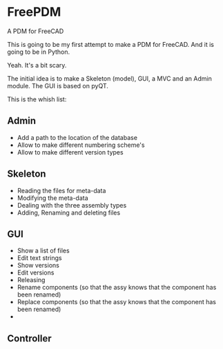 # FreePDM
A PDM for FreeCAD

This is going to be my first attempt to make a PDM for FreeCAD. And it is going to be in Python.

Yeah. It's a bit scary.

The initial idea is to make a Skeleton (model), GUI, a MVC and an Admin module. The GUI is based on pyQT.

This is the whish list:

## Admin
* Add a path to the location of the database
* Allow to make different numbering scheme's
* Allow to make different version types

## Skeleton
* Reading the files for meta-data
* Modifying the meta-data
* Dealing with the three assembly types
* Adding, Renaming and deleting files

## GUI
* Show a list of files
* Edit text strings
* Show versions
* Edit versions
* Releasing
* Rename components (so that the assy knows that the component has been renamed)
* Replace components (so that the assy knows that the component has been renamed)
*

## Controller
